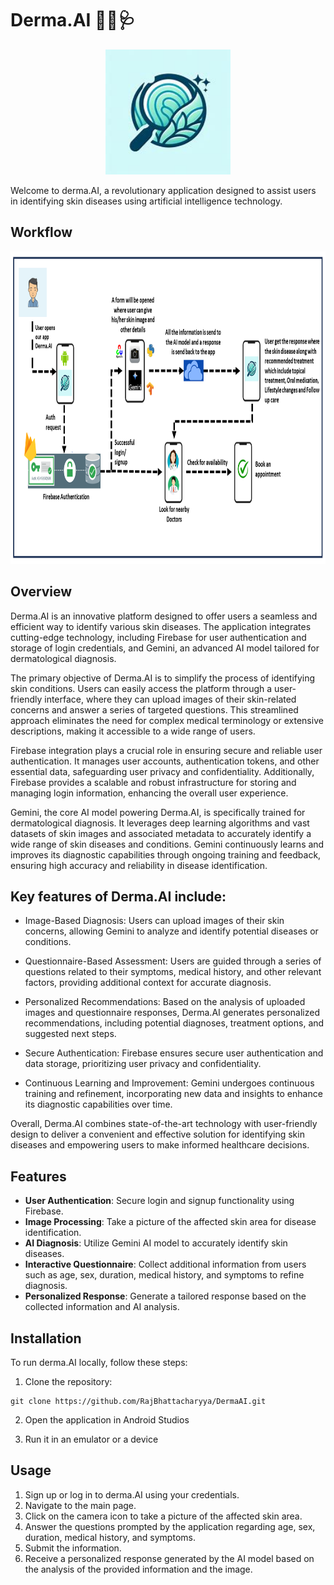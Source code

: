 # Derma.AI 🧪💉🩺

<p align="center">
  <img src="https://github.com/RajBhattacharyya/DermaAI/blob/master/app/src/main/res/drawable/logo.jpg" height="200px" width="200px">
</p>

Welcome to derma.AI, a revolutionary application designed to assist users in identifying skin diseases using artificial intelligence technology. 

## Workflow

<p align="center">
  <img src="https://github.com/RajBhattacharyya/DermaAI/blob/master/derma.png" height="500px" width="800px">
</p>

## Overview

Derma.AI is an innovative platform designed to offer users a seamless and efficient way to identify various skin diseases. The application integrates cutting-edge technology, including Firebase for user authentication and storage of login credentials, and Gemini, an advanced AI model tailored for dermatological diagnosis.

The primary objective of Derma.AI is to simplify the process of identifying skin conditions. Users can easily access the platform through a user-friendly interface, where they can upload images of their skin-related concerns and answer a series of targeted questions. This streamlined approach eliminates the need for complex medical terminology or extensive descriptions, making it accessible to a wide range of users.

Firebase integration plays a crucial role in ensuring secure and reliable user authentication. It manages user accounts, authentication tokens, and other essential data, safeguarding user privacy and confidentiality. Additionally, Firebase provides a scalable and robust infrastructure for storing and managing login information, enhancing the overall user experience.

Gemini, the core AI model powering Derma.AI, is specifically trained for dermatological diagnosis. It leverages deep learning algorithms and vast datasets of skin images and associated metadata to accurately identify a wide range of skin diseases and conditions. Gemini continuously learns and improves its diagnostic capabilities through ongoing training and feedback, ensuring high accuracy and reliability in disease identification.

## Key features of Derma.AI include:

- Image-Based Diagnosis: Users can upload images of their skin concerns, allowing Gemini to analyze and identify potential diseases or conditions.

- Questionnaire-Based Assessment: Users are guided through a series of questions related to their symptoms, medical history, and other relevant factors, providing additional context for accurate diagnosis.

- Personalized Recommendations: Based on the analysis of uploaded images and questionnaire responses, Derma.AI generates personalized recommendations, including potential diagnoses, treatment options, and suggested next steps.

- Secure Authentication: Firebase ensures secure user authentication and data storage, prioritizing user privacy and confidentiality.

- Continuous Learning and Improvement: Gemini undergoes continuous training and refinement, incorporating new data and insights to enhance its diagnostic capabilities over time.

Overall, Derma.AI combines state-of-the-art technology with user-friendly design to deliver a convenient and effective solution for identifying skin diseases and empowering users to make informed healthcare decisions.

## Features

- **User Authentication**: Secure login and signup functionality using Firebase.
- **Image Processing**: Take a picture of the affected skin area for disease identification.
- **AI Diagnosis**: Utilize Gemini AI model to accurately identify skin diseases.
- **Interactive Questionnaire**: Collect additional information from users such as age, sex, duration, medical history, and symptoms to refine diagnosis.
- **Personalized Response**: Generate a tailored response based on the collected information and AI analysis.

## Installation

To run derma.AI locally, follow these steps:

1. Clone the repository:

```
git clone https://github.com/RajBhattacharyya/DermaAI.git
```

2. Open the application in Android Studios

3. Run it in an emulator or a device 

## Usage

1. Sign up or log in to derma.AI using your credentials.
2. Navigate to the main page.
3. Click on the camera icon to take a picture of the affected skin area.
4. Answer the questions prompted by the application regarding age, sex, duration, medical history, and symptoms.
5. Submit the information.
6. Receive a personalized response generated by the AI model based on the analysis of the provided information and the image.

